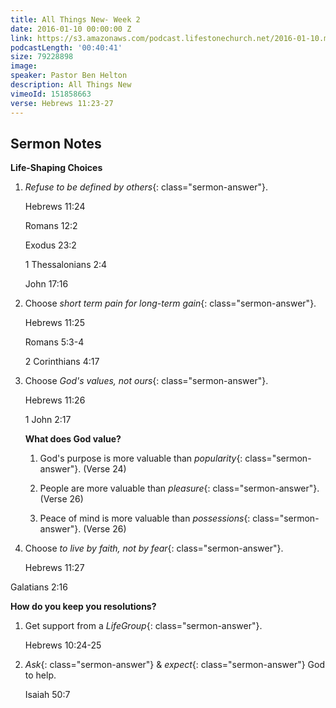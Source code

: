 ```yaml
---
title: All Things New- Week 2
date: 2016-01-10 00:00:00 Z
link: https://s3.amazonaws.com/podcast.lifestonechurch.net/2016-01-10.mp3
podcastLength: '00:40:41'
size: 79228898
image: 
speaker: Pastor Ben Helton
description: All Things New
vimeoId: 151858663
verse: Hebrews 11:23-27
---
```


## Sermon Notes

**Life-Shaping Choices**

1. *Refuse to be defined by others*{: class="sermon-answer"}.

    Hebrews 11:24

    Romans 12:2

    Exodus 23:2

    1 Thessalonians 2:4

    John 17:16

2. Choose *short term pain for long-term gain*{: class="sermon-answer"}.

    Hebrews 11:25

    Romans 5:3-4

    2 Corinthians 4:17

3. Choose *God's values, not ours*{: class="sermon-answer"}.

    Hebrews 11:26

    1 John 2:17

    **What does God value?**

    1. God's purpose is more valuable than *popularity*{: class="sermon-answer"}. (Verse 24)

    2. People are more valuable than *pleasure*{: class="sermon-answer"}. (Verse 26)

    3. Peace of mind is more valuable than *possessions*{: class="sermon-answer"}. (Verse 26)

4. Choose *to live by faith, not by fear*{: class="sermon-answer"}.

    Hebrews 11:27

Galatians 2:16

**How do you keep you resolutions?**

1. Get support from a *LifeGroup*{: class="sermon-answer"}.

    Hebrews 10:24-25

2. *Ask*{: class="sermon-answer"} & *expect*{: class="sermon-answer"} God to help.

    Isaiah 50:7
